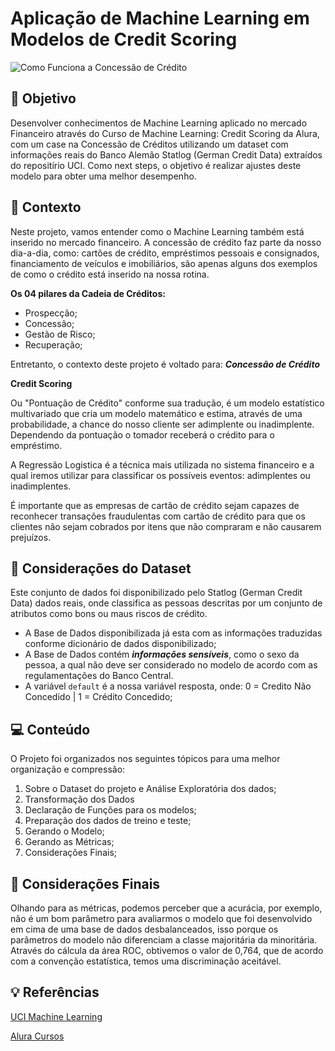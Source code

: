 # Aplicação de Machine Learning em Modelos de Credit Scoring

![Como Funciona a Concessão de Crédito](https://user-images.githubusercontent.com/97552106/221696744-d56739cc-7aab-465a-a78b-e2f7a3ee79bd.jpg)


## :dart: Objetivo
Desenvolver conhecimentos de Machine Learning aplicado no mercado Financeiro através do Curso de Machine Learning: Credit Scoring da Alura, com um case na Concessão de Créditos utilizando um dataset com informações reais do Banco Alemão Statlog (German Credit Data) extraídos do repositírio UCI. Como next steps, o objetivo é realizar ajustes deste modelo para obter uma melhor desempenho. 

## :bookmark: Contexto
Neste projeto, vamos entender como o Machine Learning também está inserido no mercado financeiro. A concessão de crédito faz parte da nosso dia-a-dia, como: cartões de crédito, empréstimos pessoais e consignados, financiamento de veículos e imobiliários, são apenas alguns dos exemplos de como o crédito está inserido na nossa rotina.

**Os 04 pilares da Cadeia de Créditos:**
- Prospecção;
- Concessão;
- Gestão de Risco;
- Recuperação;

Entretanto, o contexto deste projeto é voltado para: ***Concessão de Crédito***


**Credit Scoring**

Ou "Pontuação de Crédito" conforme sua tradução, é um modelo estatístico multivariado que cria um modelo matemático e estima, através de uma probabilidade, a chance do nosso cliente ser adimplente ou inadimplente. Dependendo da pontuação o tomador receberá o crédito para o empréstimo.

A Regressão Logistica é a técnica mais utilizada no sistema financeiro e a qual iremos utilizar para classificar os possíveis eventos: adimplentes ou inadimplentes. 

É importante que as empresas de cartão de crédito sejam capazes de reconhecer transações fraudulentas com cartão de crédito para que os clientes não sejam cobrados por itens que não compraram e não causarem prejuízos.

## :pushpin: Considerações do Dataset
Este conjunto de dados foi disponibilizado pelo Statlog (German Credit Data) dados reais, onde classifica as pessoas descritas por um conjunto de atributos como bons ou maus riscos de crédito.
- A Base de Dados disponibilizada já esta com as informações traduzidas conforme dicionário de dados disponibilizado;
- A Base de Dados contém ***informações sensíveis***, como o sexo da pessoa, a qual não deve ser considerado no modelo de acordo com as regulamentações do Banco Central.
- A variável `default` é a nossa variável resposta, onde: 0 = Credito Não Concedido | 1 = Crédito Concedido;

## :computer: Conteúdo
O Projeto foi organizados nos seguintes tópicos para uma melhor organização e compressão:
1. Sobre o Dataset do projeto e Análise Exploratória dos dados;
2. Transformação dos Dados
3. Declaração de Funções para os modelos;
4. Preparação dos dados de treino e teste;
5. Gerando o Modelo;
6. Gerando as Métricas;
7. Considerações Finais;

## :closed_book: Considerações Finais
Olhando para as métricas, podemos perceber que a acurácia, por exemplo, não é um bom parâmetro para avaliarmos o modelo que foi desenvolvido em cima de uma base de dados desbalanceados, isso porque os parâmetros do modelo não diferenciam a classe majoritária da minoritária. Através do cálcula da área ROC, obtivemos o valor de 0,764, que de acordo com a convenção estatística, temos uma discriminação aceitável.


## :bulb: Referências
[UCI Machine Learning](https://archive.ics.uci.edu/ml/datasets/statlog+(german+credit+data))

[Alura Cursos](https://cursos.alura.com.br/course/machine-learning-credit-scoring)
